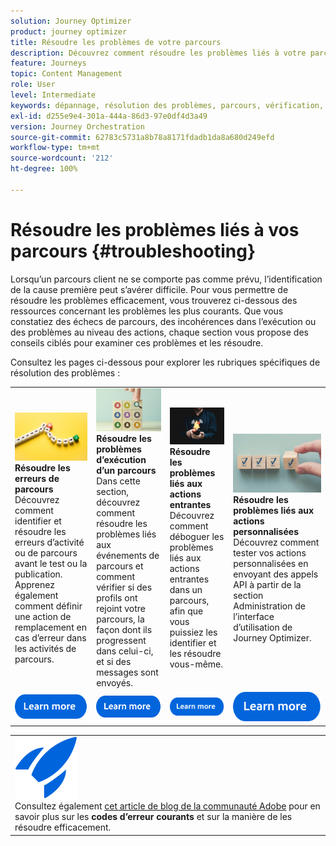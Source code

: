 ```yaml
---
solution: Journey Optimizer
product: journey optimizer
title: Résoudre les problèmes de votre parcours
description: Découvrez comment résoudre les problèmes liés à votre parcours.
feature: Journeys
topic: Content Management
role: User
level: Intermediate
keywords: dépannage, résolution des problèmes, parcours, vérification, erreurs
exl-id: d255e9e4-301a-444a-86d3-97e0df4d3a49
version: Journey Orchestration
source-git-commit: 62783c5731a8b78a8171fdadb1da8a680d249efd
workflow-type: tm+mt
source-wordcount: '212'
ht-degree: 100%

---
```


# Résoudre les problèmes liés à vos parcours {#troubleshooting}

Lorsqu’un parcours client ne se comporte pas comme prévu, l’identification de la cause première peut s’avérer difficile. Pour vous permettre de résoudre les problèmes efficacement, vous trouverez ci-dessous des ressources concernant les problèmes les plus courants. Que vous constatiez des échecs de parcours, des incohérences dans l’exécution ou des problèmes au niveau des actions, chaque section vous propose des conseils ciblés pour examiner ces problèmes et les résoudre.

Consultez les pages ci-dessous pour explorer les rubriques spécifiques de résolution des problèmes :



<table style="table-layout:fixed">
  <tr style="border: 0;">
    <td>
    <a href="../building-journeys/troubleshooting.md"><img src="../assets/do-not-localize/troubleshooting.jpeg"></a>
    <div><strong>Résoudre les erreurs de parcours</strong><br/> Découvrez comment identifier et résoudre les erreurs d’activité ou de parcours avant le test ou la publication. Apprenez également comment définir une action de remplacement en cas d’erreur dans les activités de parcours.</div>
    </td>
    <td>
    <a href="../building-journeys/troubleshooting-execution.md"><img src="../assets/do-not-localize/ao-audiences.jpeg"></a>
    <div><strong>Résoudre les problèmes d’exécution d’un parcours</strong><br/> Dans cette section, découvrez comment résoudre les problèmes liés aux événements de parcours et comment vérifier si des profils ont rejoint votre parcours, la façon dont ils progressent dans celui-ci, et si des messages sont envoyés.</div>
    </td>
    <td>
    <a href="../building-journeys/troubleshooting-inbound.md" "><img src="../assets/do-not-localize/in-app.jpg"></a>
    <div><strong>Résoudre les problèmes liés aux actions entrantes</strong><br/>Découvrez comment déboguer les problèmes liés aux actions entrantes dans un parcours, afin que vous puissiez les identifier et les résoudre vous-même.</div>
    </td>
    <td>
    <a href="../action/troubleshoot-custom-action.md"><img src="../assets/do-not-localize/lp-list.jpg"></a>
    <div><strong>Résoudre les problèmes liés aux actions personnalisées</strong><br/>Découvrez comment tester vos actions personnalisées en envoyant des appels API à partir de la section Administration de l’interface d’utilisation de Journey Optimizer.</div>
    </td>
  </tr>
  <tr style="border: 0;">
    <td align="center"><a href="../building-journeys/troubleshooting.md"><img src="../assets/do-not-localize/learn-more-button.svg"></a></td>
    <td align="center"><a href="../building-journeys/troubleshooting-execution.md"><img src="../assets/do-not-localize/learn-more-button.svg"></a></td>
    <td align="center"><a href="../building-journeys/troubleshooting-inbound.md"><img src="../assets/do-not-localize/learn-more-button.svg"></a></td>
    <td align="center"><a href="../action/troubleshoot-custom-action.md"><img src="../assets/do-not-localize/learn-more-button.svg"></a></td>
    </tr>
</table>


<table style="table-layout:fixed">
<tr style="border: 0;">
  <td>
    <div>
    <a href="https://experienceleaguecommunities.adobe.com/t5/journey-optimizer-blogs/demystifying-adobe-journey-optimizer-error-codes-root-causes-and/ba-p/760884?profile.language=fr">
<img alt="Comprendre les codes d’erreur courants" src="../assets/do-not-localize/icon-quick-start.svg" /></a> 
<br>Consultez également <a href="https://experienceleaguecommunities.adobe.com/t5/journey-optimizer-blogs/demystifying-adobe-journey-optimizer-error-codes-root-causes-and/ba-p/760884?profile.language=fr" target="_blank">cet article de blog de la communauté Adobe</a> pour en savoir plus sur les <strong>codes d’erreur courants</strong> et sur la manière de les résoudre efficacement.
    </div>
  </td>
</tr>
</table>
